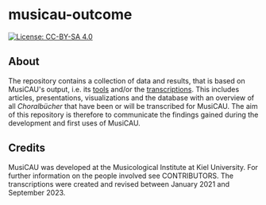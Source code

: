 # musicau-outcome

[![License: CC-BY-SA 4.0](https://licensebuttons.net/l/by-sa/3.0/88x31.png)](http://creativecommons.org/licenses/by-sa/4.0)

## About

The repository contains a collection of data and results, that is based on MusiCAU's output, i.e. its [tools](https://github.com/cau-mi/musicau-demo) and/or the [transcriptions](https://github.com/Chorale-Corpus). This includes articles, presentations, visualizations and the database with an overview of all *Choralbücher* that have been or will be transcribed for MusiCAU. The aim of this repository is therefore to communicate the findings gained during the development and first uses of MusiCAU.

## Credits

MusiCAU was developed at the Musicological Institute at Kiel University. For further information on the people involved see CONTRIBUTORS.
The transcriptions were created and revised between January 2021 and September 2023.
